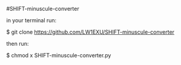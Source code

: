 #SHIFT-minuscule-converter

in your terminal run:

$ git clone https://github.com/LW1EXU/SHIFT-minuscule-converter

then run:

  $ chmod x SHIFT-minuscule-converter.py
